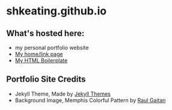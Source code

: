 # shkeating.github.io

## What's hosted here:
- my personal portfolio website 
- [My home/link page](https://shkeating.github.io/links)
- [My HTML Boilerplate](https://shkeating.github.io/html-boilerplate/index.html)

## Portfolio Site Credits
- Jekyll Theme, Made by [Jekyll Themes](https://jekyllthemes.io)
- Background Image, Memphis Colorful Pattern  by [Raul Gaitan](https://raulgaitan.com/)
